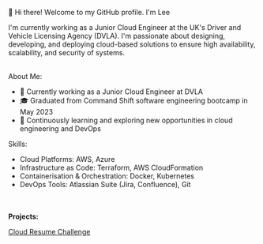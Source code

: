 👋 Hi there! Welcome to my GitHub profile. I'm Lee 

I'm currently working as a Junior Cloud Engineer at the UK's Driver and Vehicle Licensing Agency (DVLA). I'm passionate about designing, developing, and deploying cloud-based solutions to ensure high availability, scalability, and security of systems.
<br></br>

About Me:
  - 💼 Currently working as a Junior Cloud Engineer at DVLA
  - 🎓 Graduated from Command Shift software engineering bootcamp in May 2023
  - 🌱 Continuously learning and exploring new opportunities in cloud engineering and DevOps


Skills:
  - Cloud Platforms: AWS, Azure
  - Infrastructure as Code: Terraform, AWS CloudFormation
  - Containerisation & Orchestration: Docker, Kubernetes
  - DevOps Tools: Atlassian Suite (Jira, Confluence), Git

<br></br>
<strong>Projects:</strong>

[Cloud Resume Challenge](https://github.com/lee-moss/cloudResume) 



